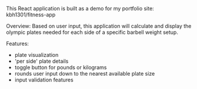 This React application is built as a demo for my portfolio site: kbh1301/fitness-app

Overview:
Based on user input, this application will calculate and display the olympic plates needed
for each side of a specific barbell weight setup.

Features:
- plate visualization
- 'per side' plate details
- toggle button for pounds or kilograms
- rounds user input down to the nearest available plate size
- input validation features